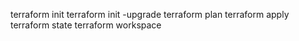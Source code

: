 terraform init
terraform init -upgrade 
terraform plan
terraform apply
terraform state
terraform workspace